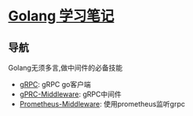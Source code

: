 # [Golang 学习笔记](https://www.gitbook.com/book/henryz/study-grpc-go)

## 导航
Golang无须多言,做中间件的必备技能

- [gRPC](https://godoc.org/google.golang.org/grpc#pkg-constants): gRPC go客户端
- [gPRC-Middleware](https://github.com/grpc-ecosystem/go-grpc-middleware): gRPC中间件
- [Prometheus-Middleware](https://github.com/grpc-ecosystem/go-grpc-prometheus): 使用prometheus监听grpc

